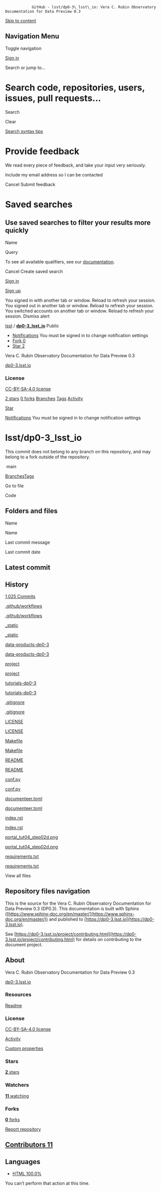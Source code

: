                 GitHub - lsst/dp0-3\_lsst\_io: Vera C. Rubin Observatory Documentation for Data Preview 0.3                                         

[Skip to content](#start-of-content)

Navigation Menu
---------------

Toggle navigation

[](/)

[Sign in](/login?return_to=https%3A%2F%2Fgithub.com%2Flsst%2Fdp0-3_lsst_io)

Search or jump to...

Search code, repositories, users, issues, pull requests...
==========================================================

Search

Clear

[Search syntax tips](https://docs.github.com/search-github/github-code-search/understanding-github-code-search-syntax)

Provide feedback
================

We read every piece of feedback, and take your input very seriously.

 Include my email address so I can be contacted

Cancel Submit feedback

Saved searches
==============

Use saved searches to filter your results more quickly
------------------------------------------------------

Name  

Query 

To see all available qualifiers, see our [documentation](https://docs.github.com/search-github/github-code-search/understanding-github-code-search-syntax).

Cancel Create saved search

[Sign in](/login?return_to=https%3A%2F%2Fgithub.com%2Flsst%2Fdp0-3_lsst_io)

[Sign up](/signup?ref_cta=Sign+up&ref_loc=header+logged+out&ref_page=%2F%3Cuser-name%3E%2F%3Crepo-name%3E&source=header-repo&source_repo=lsst%2Fdp0-3_lsst_io)

You signed in with another tab or window. Reload to refresh your session. You signed out in another tab or window. Reload to refresh your session. You switched accounts on another tab or window. Reload to refresh your session. Dismiss alert

[lsst](/lsst) / **[dp0-3\_lsst\_io](/lsst/dp0-3_lsst_io)** Public

*   [Notifications](/login?return_to=%2Flsst%2Fdp0-3_lsst_io) You must be signed in to change notification settings
*   [Fork 0](/login?return_to=%2Flsst%2Fdp0-3_lsst_io)
*   [Star 2](/login?return_to=%2Flsst%2Fdp0-3_lsst_io)
    

Vera C. Rubin Observatory Documentation for Data Preview 0.3

[dp0-3.lsst.io](https://dp0-3.lsst.io "https://dp0-3.lsst.io")

### License

[CC-BY-SA-4.0 license](/lsst/dp0-3_lsst_io/blob/main/LICENSE)

[2 stars](/lsst/dp0-3_lsst_io/stargazers) [0 forks](/lsst/dp0-3_lsst_io/forks) [Branches](/lsst/dp0-3_lsst_io/branches) [Tags](/lsst/dp0-3_lsst_io/tags) [Activity](/lsst/dp0-3_lsst_io/activity)

[Star](/login?return_to=%2Flsst%2Fdp0-3_lsst_io)

[Notifications](/login?return_to=%2Flsst%2Fdp0-3_lsst_io) You must be signed in to change notification settings

lsst/dp0-3\_lsst\_io
====================

This commit does not belong to any branch on this repository, and may belong to a fork outside of the repository.

 main

[Branches](/lsst/dp0-3_lsst_io/branches)[Tags](/lsst/dp0-3_lsst_io/tags)

[](/lsst/dp0-3_lsst_io/branches)[](/lsst/dp0-3_lsst_io/tags)

Go to file

Code

Folders and files
-----------------

Name

Name

Last commit message

Last commit date

Latest commit
-------------

History
-------

[1,025 Commits](/lsst/dp0-3_lsst_io/commits/main/)

[](/lsst/dp0-3_lsst_io/commits/main/)

[.github/workflows](/lsst/dp0-3_lsst_io/tree/main/.github/workflows "This path skips through empty directories")

[.github/workflows](/lsst/dp0-3_lsst_io/tree/main/.github/workflows "This path skips through empty directories")

[\_static](/lsst/dp0-3_lsst_io/tree/main/_static "_static")

[\_static](/lsst/dp0-3_lsst_io/tree/main/_static "_static")

[data-products-dp0-3](/lsst/dp0-3_lsst_io/tree/main/data-products-dp0-3 "data-products-dp0-3")

[data-products-dp0-3](/lsst/dp0-3_lsst_io/tree/main/data-products-dp0-3 "data-products-dp0-3")

[project](/lsst/dp0-3_lsst_io/tree/main/project "project")

[project](/lsst/dp0-3_lsst_io/tree/main/project "project")

[tutorials-dp0-3](/lsst/dp0-3_lsst_io/tree/main/tutorials-dp0-3 "tutorials-dp0-3")

[tutorials-dp0-3](/lsst/dp0-3_lsst_io/tree/main/tutorials-dp0-3 "tutorials-dp0-3")

[.gitignore](/lsst/dp0-3_lsst_io/blob/main/.gitignore ".gitignore")

[.gitignore](/lsst/dp0-3_lsst_io/blob/main/.gitignore ".gitignore")

[LICENSE](/lsst/dp0-3_lsst_io/blob/main/LICENSE "LICENSE")

[LICENSE](/lsst/dp0-3_lsst_io/blob/main/LICENSE "LICENSE")

[Makefile](/lsst/dp0-3_lsst_io/blob/main/Makefile "Makefile")

[Makefile](/lsst/dp0-3_lsst_io/blob/main/Makefile "Makefile")

[README](/lsst/dp0-3_lsst_io/blob/main/README "README")

[README](/lsst/dp0-3_lsst_io/blob/main/README "README")

[conf.py](/lsst/dp0-3_lsst_io/blob/main/conf.py "conf.py")

[conf.py](/lsst/dp0-3_lsst_io/blob/main/conf.py "conf.py")

[documenteer.toml](/lsst/dp0-3_lsst_io/blob/main/documenteer.toml "documenteer.toml")

[documenteer.toml](/lsst/dp0-3_lsst_io/blob/main/documenteer.toml "documenteer.toml")

[index.rst](/lsst/dp0-3_lsst_io/blob/main/index.rst "index.rst")

[index.rst](/lsst/dp0-3_lsst_io/blob/main/index.rst "index.rst")

[portal\_tut04\_step02d.png](/lsst/dp0-3_lsst_io/blob/main/portal_tut04_step02d.png "portal_tut04_step02d.png")

[portal\_tut04\_step02d.png](/lsst/dp0-3_lsst_io/blob/main/portal_tut04_step02d.png "portal_tut04_step02d.png")

[requirements.txt](/lsst/dp0-3_lsst_io/blob/main/requirements.txt "requirements.txt")

[requirements.txt](/lsst/dp0-3_lsst_io/blob/main/requirements.txt "requirements.txt")

View all files

Repository files navigation
---------------------------

This is the source for the Vera C. Rubin Observatory Documentation for Data Preview 0.3 (DP0.3).
This documentation is built with Sphinx ([https://www.sphinx-doc.org/en/master/](https://www.sphinx-doc.org/en/master/)) and published to [https://dp0-3.lsst.io](https://dp0-3.lsst.io).

See [https://dp0-3.lsst.io/project/contributing.html](https://dp0-3.lsst.io/project/contributing.html) for details on contributing to the document project.

About
-----

Vera C. Rubin Observatory Documentation for Data Preview 0.3

[dp0-3.lsst.io](https://dp0-3.lsst.io "https://dp0-3.lsst.io")

### Resources

[Readme](#readme-ov-file)

### License

[CC-BY-SA-4.0 license](#CC-BY-SA-4.0-1-ov-file)

[Activity](/lsst/dp0-3_lsst_io/activity)

[Custom properties](/lsst/dp0-3_lsst_io/custom-properties)

### Stars

[**2** stars](/lsst/dp0-3_lsst_io/stargazers)

### Watchers

[**11** watching](/lsst/dp0-3_lsst_io/watchers)

### Forks

[**0** forks](/lsst/dp0-3_lsst_io/forks)

[Report repository](/contact/report-content?content_url=https%3A%2F%2Fgithub.com%2Flsst%2Fdp0-3_lsst_io&report=lsst+%28user%29)

[Contributors 11](/lsst/dp0-3_lsst_io/graphs/contributors)
----------------------------------------------------------

Languages
---------

*   [HTML 100.0%](/lsst/dp0-3_lsst_io/search?l=html)

You can’t perform that action at this time.